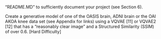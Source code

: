 “README.MD” to sufficiently document your project (see Section 6).



Create a generative model of one of the OASIS brain, ADNI brain or the OAI AKOA knee data set (see
Appendix for links) using a VQVAE [11] or VQVAE2 [12] that has a “reasonably clear image” and a Structured Similarity (SSIM) of over 0.6. [Hard Difficulty]
